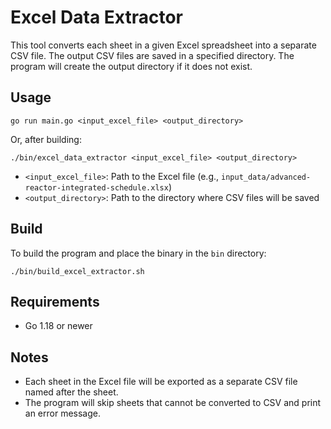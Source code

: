 # Excel Data Extractor

This tool converts each sheet in a given Excel spreadsheet into a separate CSV file. The output CSV files are saved in a specified directory. The program will create the output directory if it does not exist.

## Usage

```
go run main.go <input_excel_file> <output_directory>
```

Or, after building:

```
./bin/excel_data_extractor <input_excel_file> <output_directory>
```

- `<input_excel_file>`: Path to the Excel file (e.g., `input_data/advanced-reactor-integrated-schedule.xlsx`)
- `<output_directory>`: Path to the directory where CSV files will be saved

## Build

To build the program and place the binary in the `bin` directory:

```
./bin/build_excel_extractor.sh
```

## Requirements

- Go 1.18 or newer

## Notes

- Each sheet in the Excel file will be exported as a separate CSV file named after the sheet.
- The program will skip sheets that cannot be converted to CSV and print an error message.
